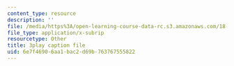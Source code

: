 ```yaml
---
content_type: resource
description: ''
file: /media/https%3A/open-learning-course-data-rc.s3.amazonaws.com/18-03sc-differential-equations-fall-2011/6e7f46906aa1bac2d69b763767555822_yD0_EQLxHcw.srt
file_type: application/x-subrip
resourcetype: Other
title: 3play caption file
uid: 6e7f4690-6aa1-bac2-d69b-763767555822
---
```

